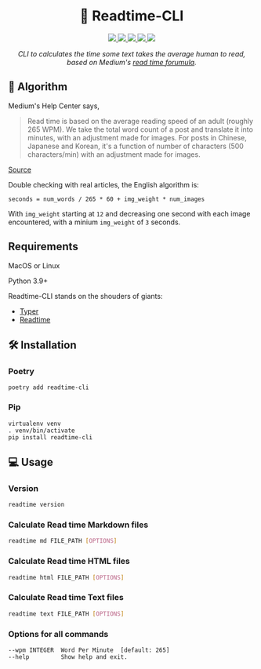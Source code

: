 <h1 align="center">
  📖 Readtime-CLI
</h1>
<p align="center">
    <a href="https://github.com/guedesfelipe/readtime_cli/actions/workflows/ci.yml" target="_blank">
        <img src="https://github.com/guedesfelipe/readtime_cli/actions/workflows/ci.yml/badge.svg" />
    </a>
    <a href="https://github.com/guedesfelipe/readtime_cli/actions/workflows/security.yml" target="_blank">
        <img src="https://github.com/guedesfelipe/readtime_cli/actions/workflows/security.yml/badge.svg" />
    </a>
    <a href="https://codecov.io/gh/guedesfelipe/readtime_cli" target="_blank">
      <img src="https://codecov.io/gh/guedesfelipe/readtime_cli/branch/main/graph/badge.svg" />
    </a>
    <a href="https://pypi.org/project/readtime-cli/" target="_blank">
      <img src="https://img.shields.io/pypi/v/readtime-cli?color=%2334D058&label=pypi%20package" />
    </a>
    <a href="" target="_blank">
      <img src="https://img.shields.io/pypi/pyversions/readtime-cli.svg?color=%2334D058&logo=python&logoColor=yellow" />
    </a>
</p>

<p align="center">
  <em>CLI to calculates the time some text takes the average human to read, based on Medium's <a href="https://help.medium.com/hc/en-us/articles/214991667-Read-time" target="_blank">read time forumula</a>.</em>
</p>


## 🧮 Algorithm

Medium's Help Center says,

> Read time is based on the average reading speed of an adult (roughly 265 WPM). We take the total word count of a post and translate it into minutes, with an adjustment made for images. For posts in Chinese, Japanese and Korean, it's a function of number of characters (500 characters/min) with an adjustment made for images.

[Source](https://help.medium.com/hc/en-us/articles/214991667-Read-time)

Double checking with real articles, the English algorithm is:

    seconds = num_words / 265 * 60 + img_weight * num_images

With `img_weight` starting at `12` and decreasing one second with each image encountered, with a minium `img_weight` of `3` seconds.


## Requirements

MacOS or Linux

Python 3.9+

Readtime-CLI stands on the shouders of giants:

* [Typer](https://github.com/tiangolo/typer)
* [Readtime](https://github.com/alanhamlett/readtime)


## 🛠 Installation

### Poetry

    poetry add readtime-cli

### Pip

    virtualenv venv
    . venv/bin/activate
    pip install readtime-cli


## 💻 Usage


### Version

```sh
readtime version
```

### Calculate Read time Markdown files

```sh
readtime md FILE_PATH [OPTIONS]
```

### Calculate Read time HTML files

```sh
readtime html FILE_PATH [OPTIONS]
```

### Calculate Read time Text files

```sh
readtime text FILE_PATH [OPTIONS]
```

### Options for all commands

    --wpm INTEGER  Word Per Minute  [default: 265]
    --help         Show help and exit.
